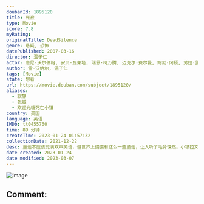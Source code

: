 ```yaml
---
doubanId: 1895120
title: 死寂
type: Movie
score: 7.8
myRating: 
originalTitle: DeadSilence
genre: 悬疑, 恐怖
datePublished: 2007-03-16
director: 温子仁
actor: 唐尼·沃尔伯格, 安贝·瓦莱塔, 瑞恩·柯万腾, 迈克尔·费尔曼, 鲍勃·冈顿, 劳拉·里根, 朱迪思·罗伯茨, 迪米特里·柴波维特斯基, 凯尔·吉克瑞斯特, 奥斯汀·马乔斯, 斯蒂夫·亚当斯, 恩·赖特尔
author: 雷·沃纳尔, 温子仁
tags: [Movie]
state: 想看
url: https://movie.douban.com/subject/1895120/
aliases:
  - 寂静
  - 死城
  - 欢迎光临死亡小镇
country: 美国
language: 英语
IMDb: tt0455760
time: 89 分钟
createTime: 2023-01-24 01:57:32
collectionDate: 2021-12-22
desc: 童谣本应该充满欢声笑语，但世界上偏偏有这么一些童谣，让人听了毛骨悚然。小镇拉文斯•法尔就流传着这样一个恐怖的童谣：小心来自玛丽•肖的凝视；她没有孩子，只有玩偶；如果你看到她，不要尖叫；否则她会扯开你的...
date created: 2023-01-24
date modified: 2023-03-07
---
```


![image](p1235830609.jpg)

Comment:
---
